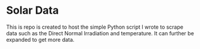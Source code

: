 # Solar Data
This is repo is created to host the simple Python script I wrote to scrape data such as the Direct Normal Irradiation and temperature. It can further be expanded to get more data.
